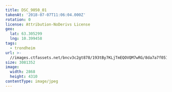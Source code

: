 ```yaml
---
title: DSC_9050_01
takenAt: '2018-07-07T11:06:04.000Z'
rotation: 0
license: Attribution-NoDerivs License
geo:
  lat: 63.305299
  lng: 10.399458
tags:
  - trondheim
url: >-
  //images.ctfassets.net/bncv3c2gt878/193tBy7KLjTmEQOVQM7wRG/8da7a7f051d5f00f7e061a68a865261a/dsc_9050_01_43263097251_o
size: 3081352
image:
  width: 2868
  height: 4310
contentType: image/jpeg
---
```


